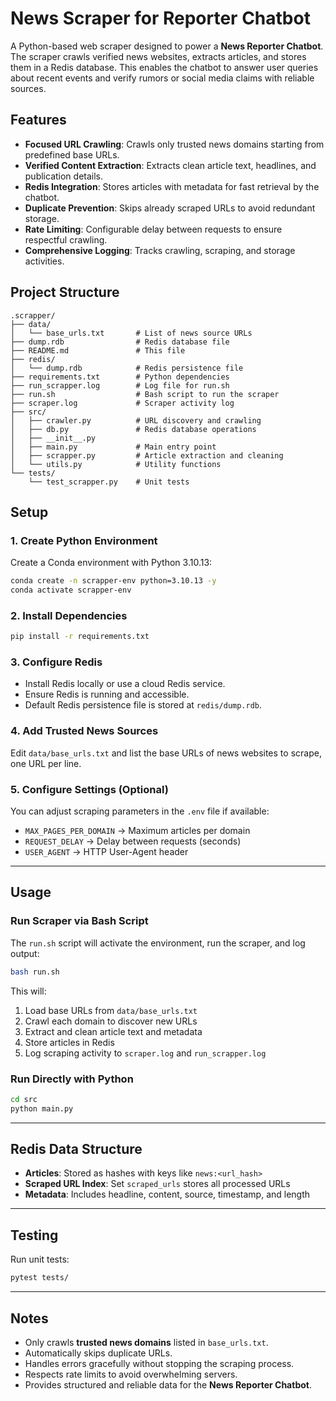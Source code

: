 # News Scraper for Reporter Chatbot

A Python-based web scraper designed to power a **News Reporter Chatbot**. The scraper crawls verified news websites, extracts articles, and stores them in a Redis database. This enables the chatbot to answer user queries about recent events and verify rumors or social media claims with reliable sources.

## Features

* **Focused URL Crawling**: Crawls only trusted news domains starting from predefined base URLs.
* **Verified Content Extraction**: Extracts clean article text, headlines, and publication details.
* **Redis Integration**: Stores articles with metadata for fast retrieval by the chatbot.
* **Duplicate Prevention**: Skips already scraped URLs to avoid redundant storage.
* **Rate Limiting**: Configurable delay between requests to ensure respectful crawling.
* **Comprehensive Logging**: Tracks crawling, scraping, and storage activities.

## Project Structure

```
.scrapper/
├── data/
│   └── base_urls.txt       # List of news source URLs
├── dump.rdb                # Redis database file
├── README.md               # This file
├── redis/
│   └── dump.rdb            # Redis persistence file
├── requirements.txt        # Python dependencies
├── run_scrapper.log        # Log file for run.sh
├── run.sh                  # Bash script to run the scraper
├── scraper.log             # Scraper activity log
├── src/
│   ├── crawler.py          # URL discovery and crawling
│   ├── db.py               # Redis database operations
│   ├── __init__.py
│   ├── main.py             # Main entry point
│   ├── scrapper.py         # Article extraction and cleaning
│   └── utils.py            # Utility functions
└── tests/
    └── test_scrapper.py    # Unit tests
```

## Setup

### 1. Create Python Environment

Create a Conda environment with Python 3.10.13:

```bash
conda create -n scrapper-env python=3.10.13 -y
conda activate scrapper-env
```

### 2. Install Dependencies

```bash
pip install -r requirements.txt
```

### 3. Configure Redis

* Install Redis locally or use a cloud Redis service.
* Ensure Redis is running and accessible.
* Default Redis persistence file is stored at `redis/dump.rdb`.

### 4. Add Trusted News Sources

Edit `data/base_urls.txt` and list the base URLs of news websites to scrape, one URL per line.

### 5. Configure Settings (Optional)

You can adjust scraping parameters in the `.env` file if available:

* `MAX_PAGES_PER_DOMAIN` → Maximum articles per domain
* `REQUEST_DELAY` → Delay between requests (seconds)
* `USER_AGENT` → HTTP User-Agent header

---

## Usage

### Run Scraper via Bash Script

The `run.sh` script will activate the environment, run the scraper, and log output:

```bash
bash run.sh
```

This will:

1. Load base URLs from `data/base_urls.txt`
2. Crawl each domain to discover new URLs
3. Extract and clean article text and metadata
4. Store articles in Redis
5. Log scraping activity to `scraper.log` and `run_scrapper.log`

### Run Directly with Python

```bash
cd src
python main.py
```

---

## Redis Data Structure

* **Articles**: Stored as hashes with keys like `news:<url_hash>`
* **Scraped URL Index**: Set `scraped_urls` stores all processed URLs
* **Metadata**: Includes headline, content, source, timestamp, and length

---

## Testing

Run unit tests:

```bash
pytest tests/
```

---

## Notes

* Only crawls **trusted news domains** listed in `base_urls.txt`.
* Automatically skips duplicate URLs.
* Handles errors gracefully without stopping the scraping process.
* Respects rate limits to avoid overwhelming servers.
* Provides structured and reliable data for the **News Reporter Chatbot**.

